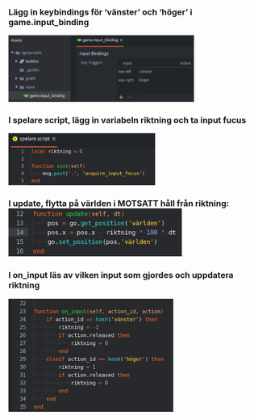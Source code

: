 ### Lägg in keybindings för ‘vänster’ och ‘höger’ i game.input_binding

<img src="./media/rorelse_i_sidleds/media/image2.png" style="width:3.83542in;height:1.36979in" />

### I spelare script, lägg in variabeln riktning och ta input fucus

<img src="./media/rorelse_i_sidleds/media/image4.png" style="width:3.02983in;height:1.06771in" />

### I update, flytta på världen i MOTSATT håll från riktning: <img src="./media/rorelse_i_sidleds/media/image3.png" style="width:3.58854in;height:0.99839in" />

### I on_input läs av vilken input som gjordes och uppdatera riktning

<img src="./media/rorelse_i_sidleds/media/image1.png" style="width:3.41037in;height:2.33854in" />
